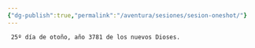 ```yaml
---
{"dg-publish":true,"permalink":"/aventura/sesiones/sesion-oneshot/"}
---
```


	 25º día de otoño, año 3781 de los nuevos Dioses.